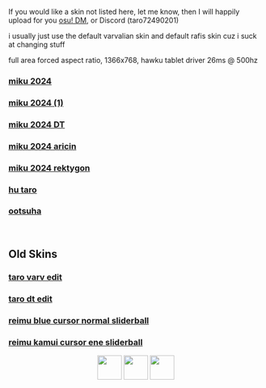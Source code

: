 If you would like a skin not listed here, let me know, then I will happily upload for you 
[osu! DM](https://osu.ppy.sh/home/messages/users/13586618), or Discord (taro72490201)

i usually just use the default varvalian skin and default rafis skin cuz i suck at changing stuff

full area forced aspect ratio, 1366x768, hawku tablet driver 26ms @ 500hz

### [miku 2024](https://taro.s-ul.eu/05hQT34R)

### [miku 2024 (1)](https://taro.s-ul.eu/zuXiR2Qo)

### [miku 2024 DT](https://taro.s-ul.eu/HehdS3sF)

### [miku 2024 aricin](https://drive.google.com/file/d/1N5SID_qqLoVkkvNnY2hz1BK7WnHEA-oa/view?usp=sharing)

### [miku 2024 rektygon](https://drive.google.com/file/d/17_JHnd2sowNNCUNpgbn94gS6KOIKD2Z9/view?usp=sharing)

### [hu taro](https://taro.s-ul.eu/5JruvqHQ)

### [ootsuha](https://taro.s-ul.eu/tjTnhZdy)
&nbsp;
## Old Skins

### [taro varv edit](https://taro.s-ul.eu/JNw7novc)

### [taro dt edit](https://taro.s-ul.eu/18SFpsAZ)

### [reimu blue cursor normal sliderball](https://cdn.discordapp.com/attachments/992156163099607131/1035785983439949896/reimu_-_blue_cursor_normal_sliderball.osk?ex=65f52cde&is=65e2b7de&hm=1570a5d936ba62272d46adc10f11bb7b78a1a2c3e3f05f01bdcd44ffd7b2a334&)

### [reimu kamui cursor ene sliderball](https://cdn.discordapp.com/attachments/992156163099607131/1035785983830003773/reimu_-_kamui_cursor_ene_sliderball.osk?ex=65f52cde&is=65e2b7de&hm=cdf4e546a50949114d1f72d09bb7783664027e3526ab28fe512b349a27d4308a&)

<p align="center">
<a href="https://osu.ppy.sh/users/13586618"><img src="https://upload.wikimedia.org/wikipedia/commons/thumb/1/1e/Osu%21_Logo_2016.svg/1024px-Osu%21_Logo_2016.svg.png" width="48"></a>
<a href="https://www.youtube.com/channel/UCQYl9IjVQDvESjWa5gTQKFg"><img src="https://upload.wikimedia.org/wikipedia/commons/thumb/d/d1/Youtube-variation.png/640px-Youtube-variation.png" width="48"></a>
<a href="https://www.twitch.tv/taro72490201"><img src="https://www.freepnglogos.com/uploads/purple-twitch-logo-png-18.png" width="48"></a>
</p>
